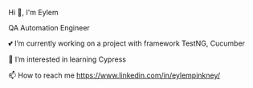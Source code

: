 Hi 👋, I'm Eylem

QA Automation Engineer

💕 I’m currently working on a project with framework TestNG, Cucumber

🌱 I’m interested in learning Cypress

📫 How to reach me https://www.linkedin.com/in/eylempinkney/




<!---
EylemPinkney/EylemPinkney is a ✨ special ✨ repository because its `README.md` (this file) appears on your GitHub profile.
You can click the Preview link to take a look at your changes.
--->
